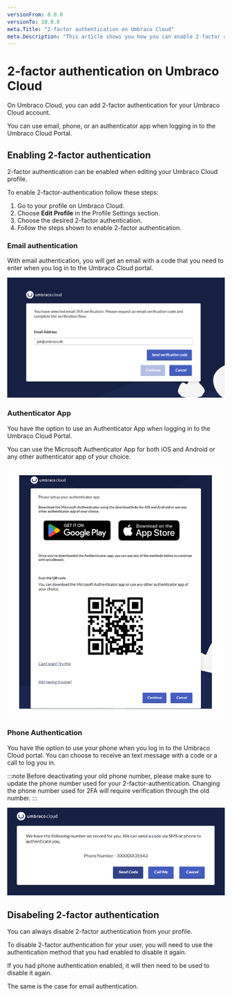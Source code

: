 ```yaml
---
versionFrom: 8.0.0
versionTo: 10.0.0
meta.Title: "2-factor authentication on Umbraco Cloud"
meta.Description: "This article shows you how you can enable 2-factor authentication for when you log in to the Umbraco Cloud Portal."
---
```


# 2-factor authentication on Umbraco Cloud

On Umbraco Cloud, you can add 2-factor authentication for your Umbraco Cloud account.

You can use email, phone, or an authenticator app when logging in to the Umbraco Cloud Portal.

## Enabling 2-factor authentication

2-factor authentication can be enabled when editing your Umbraco Cloud profile.

To enable 2-factor-authentication follow these steps:

1. Go to your profile on Umbraco Cloud.
2. Choose **Edit Profile** in the Profile Settings section.
3. Choose the desired 2-factor authentication.
4. Follow the steps shown to enable 2-factor authentication.

### Email authentication

With email authentication, you will get an email with a code that you need to enter when you log in to the Umbraco Cloud portal.

![Email authentication](images/email-auth.png)

### Authenticator App

You have the option to use an Authenticator App when logging in to the Umbraco Cloud Portal.

You can use the Microsoft Authenticator App for both iOS and Android or any other authenticator app of your choice.

![Authenticator app](images/auth-app.png)

### Phone Authentication

You have the option to use your phone when you log in to the Umbraco Cloud portal.
You can choose to receive an text message with a code or a call to log you in.

:::note
Before deactivating your old phone number, please make sure to update the phone number used for your 2-factor-authentication.
Changing the phone number used for 2FA will require verification through the old number.
:::

![Phone authentication](images/Phone-auth.png)

## Disabeling 2-factor authentication

You can always disable 2-factor authentication from your profile.

To disable 2-factor authentication for your user, you will need to use the authentication method that you had enabled to disable it again.

If you had phone authentication enabled, it will then need to be used to disable it again.

The same is the case for email authentication.
